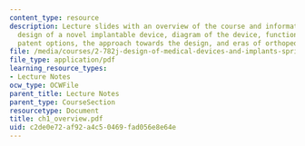 ```yaml
---
content_type: resource
description: Lecture slides with an overview of the course and information about the
  design of a novel implantable device, diagram of the device, function of the device,
  patent options, the approach towards the design, and eras of orthopedic surgery.
file: /media/courses/2-782j-design-of-medical-devices-and-implants-spring-2006/c2de0e72af92a4c50469fad056e8e64e_ch1_overview.pdf
file_type: application/pdf
learning_resource_types:
- Lecture Notes
ocw_type: OCWFile
parent_title: Lecture Notes
parent_type: CourseSection
resourcetype: Document
title: ch1_overview.pdf
uid: c2de0e72-af92-a4c5-0469-fad056e8e64e
---
```

